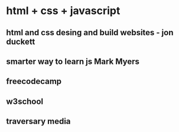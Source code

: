 # html + css + javascript
## html and css desing and build websites - jon duckett
## smarter way to learn js Mark Myers  
    
## freecodecamp
## w3school
## traversary media
  
